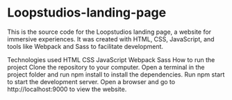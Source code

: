 # Loopstudios-landing-page

This is the source code for the Loopstudios landing page, a website for immersive experiences. It was created with HTML, CSS, JavaScript, and tools like Webpack and Sass to facilitate development.

Technologies used
HTML
CSS
JavaScript
Webpack
Sass
How to run the project
Clone the repository to your computer.
Open a terminal in the project folder and run npm install to install the dependencies.
Run npm start to start the development server.
Open a browser and go to http://localhost:9000 to view the website.